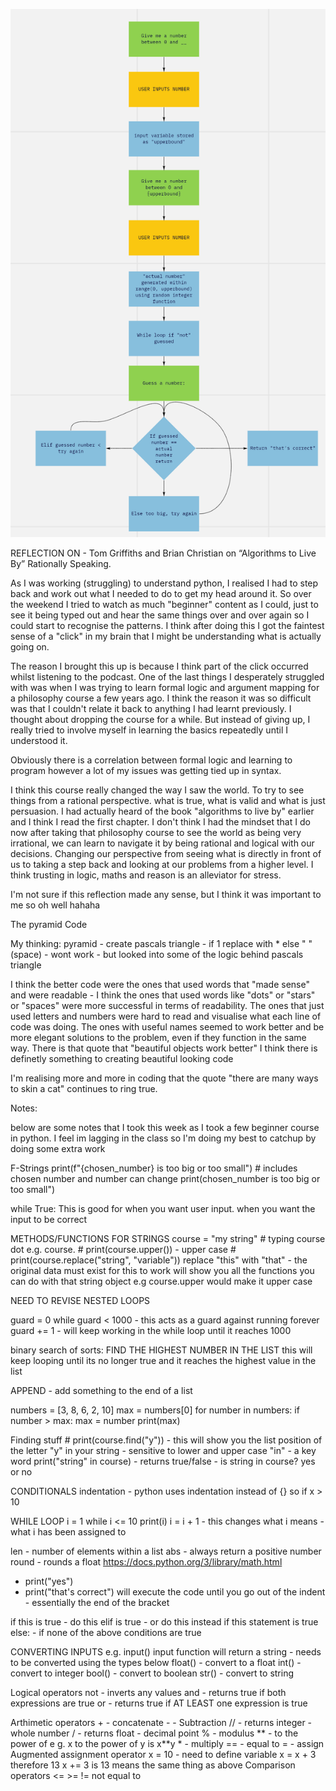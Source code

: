 ![alt text](https://github.com/Anthony-Fr-1/me/blob/58fd513adb3462e989215d7e91af20b14a70bcbc/Week%203%201161%20Diagram.png)

REFLECTION ON - Tom Griffiths and Brian Christian on “Algorithms to Live By” Rationally Speaking.

As I was working (struggling) to understand python, I realised I had to step back and work out what I needed to do to get my head around it. So over the weekend I tried to watch as much "beginner" content as I could, just to see it being typed out and hear the same things over and over again so I could start to recognise the patterns. I think after doing this I got the faintest sense of a "click" in my brain that I might be understanding what is actually going on.

The reason I brought this up is because I think part of the click occurred whilst listening to the podcast. One of the last things I desperately struggled with was when I was trying to learn formal logic and argument mapping for a philosophy course a few years ago. I think the reason it was so difficult was that I couldn't relate it back to anything I had learnt previously. I thought about dropping the course for a while. But instead of giving up, I really tried to involve myself in learning the basics repeatedly until I understood it.

Obviously there is a correlation between formal logic and learning to program however a lot of my issues was getting tied up in syntax.

I think this course really changed the way I saw the world. To try to see things from a rational perspective. what is true, what is valid and what is just persuasion. I had actually heard of the book "algorithms to live by" earlier and I think I read the first chapter. I don't think I had the mindset that I do now after taking that philosophy course to see the world as being very irrational, we can learn to navigate it by being rational and logical with our decisions. Changing our perspective from seeing what is directly in front of us to taking a step back and looking at our problems from a higher level. I think trusting in logic, maths and reason is an alleviator for stress.

I'm not sure if this reflection made any sense, but I think it was important to me so oh well hahaha

The pyramid Code

My thinking:
pyramid - create pascals triangle - if 1 replace with \* else " " (space) - wont work - but looked into some of the logic behind pascals triangle

I think the better code were the ones that used words that "made sense" and were readable - I think the ones that used words like "dots" or "stars" or "spaces" were more successful in terms of readability. The ones that just used letters and numbers were hard to read and visualise what each line of code was doing. The ones with useful names seemed to work better and be more elegant solutions to the problem, even if they function in the same way. There is that quote that "beautiful objects work better" I think there is definetly something to creating beautiful looking code

I'm realising more and more in coding that the quote "there are many ways to skin a cat" continues to ring true.

Notes:

below are some notes that I took this week as I took a few beginner course in python. I feel im lagging in the class so I'm doing my best to catchup by doing some extra work

F-Strings
print(f"{chosen_number} is too big or too small") # includes chosen number and number can change
print(chosen_number is too big or too small")

while True:
This is good for when you want user input. when you want the input to be correct

METHODS/FUNCTIONS FOR STRINGS
course = "my string" # typing course dot e.g. course. # print(course.upper()) - upper case # print(course.replace("string", "variable")) replace "this" with "that" - the original data must exist for this to work
will show you all the functions you can do with that string object
e.g course.upper would make it upper case

NEED TO REVISE NESTED LOOPS

guard = 0
while guard < 1000 - this acts as a guard against running forever
guard += 1 - will keep working in the while loop until it reaches 1000

binary search of sorts:
FIND THE HIGHEST NUMBER IN THE LIST
this will keep looping until its no longer true and it reaches the highest value in the list

APPEND - add something to the end of a list

numbers = [3, 8, 6, 2, 10]
max = numbers[0]
for number in numbers:
if number > max:
max = number
print(max)

Finding stuff # print(course.find("y")) - this will show you the list position of the letter "y" in your string - sensitive to lower and upper case
"in" - a key word
print("string" in course) - returns true/false - is string in course? yes or no

CONDITIONALS
indentation - python uses indentation instead of {}
so
if x > 10

WHILE LOOP
i = 1
while i <= 10
print(i)
i = i + 1 - this changes what i means - what i has been assigned to

len - number of elements within a list
abs - always return a positive number
round - rounds a float
https://docs.python.org/3/library/math.html

- print("yes")
- print("that's correct")
  will execute the code until you go out of the indent - essentially the end of the bracket

if this is true - do this
elif is true - or do this instead if this statement is true
else: - if none of the above conditions are true

CONVERTING INPUTS
e.g. input()
input function will return a string - needs to be converted using the types below
float() - convert to a float
int() - convert to integer
bool() - convert to boolean
str() - convert to string

Logical operators
not - inverts any values
and - returns true if both expressions are true
or - returns true if AT LEAST one expression is true

Arthimetic operators + - concatenate - - Subtraction
// - returns integer - whole number
/ - returns float - decimal point
% - modulus
** - to the power of e g. x to the power of y is x**y \* - multiply
== - equal to
= - assign
Augmented assignment operator
x = 10 - need to define variable
x = x + 3 therefore 13
x += 3 is 13 means the same thing as above
Comparison operators
<= >=
!= not equal to
